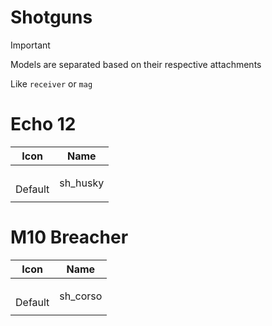 # Shotguns

> [!IMPORTANT]
> Models are separated based on their respective attachments
>
> Like `receiver` or `mag`



# Echo 12
| Icon | Name |
| :--: | :--: | 
| | | | | 
<br> Default | sh_husky | 
| | | | | 




# M10 Breacher
| Icon | Name |
| :--: | :--: | 
| | | | | 
<br> Default | sh_corso | 
| | | | | 












































































